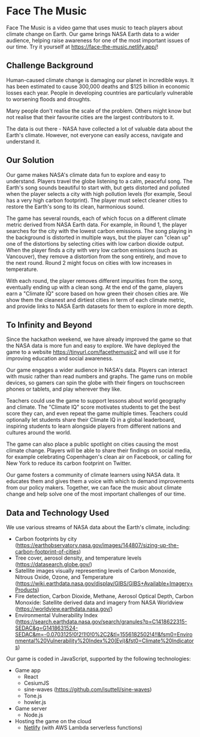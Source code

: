 # Face The Music

Face The Music is a video game that uses music to teach players about climate change on Earth. Our game brings NASA Earth data to a wider audience, helping raise awareness for one of the most important issues of our time. Try it yourself at https://face-the-music.netlify.app/!

## Challenge Background

Human-caused climate change is damaging our planet in incredible ways. It has been estimated to cause 300,000 deaths and $125 billion in economic losses each year. People in developing countries are particularly vulnerable to worsening floods and droughts.

Many people don't realise the scale of the problem. Others might know but not realise that their favourite cities are the largest contributors to it.  

The data is out there - NASA have collected a lot of valuable data about the Earth's climate. However, not everyone can easily access, navigate and understand it.

## Our Solution

Our game makes NASA's climate data fun to explore and easy to understand. Players travel the globe listening to a calm, peaceful song. The Earth's song sounds beautiful to start with, but gets distorted and polluted when the player selects a city with high pollution levels (for example, Seoul has a very high carbon footprint). The player must select cleaner cities to restore the Earth's song to its clean, harmonious sound.

The game has several rounds, each of which focus on a different climate metric derived from NASA Earth data. For example, in Round 1, the player searches for the city with the lowest carbon emissions. The song playing in the background is distorted in multiple ways, but the player can "clean up" one of the distortions by selecting cities with low carbon dioxide output. When the player finds a city with very low carbon emissions (such as Vancouver), they remove a distortion from the song entirely, and move to the next round. Round 2 might focus on cities with low increases in temperature.

With each round, the player removes different impurities from the song, eventually ending up with a clean song. At the end of the game, players earn a "Climate IQ" score based on how green their chosen cities are. We show them the cleanest and dirtiest cities in term of each climate metric, and provide links to NASA Earth datasets for them to explore in more depth.

## To Infinity and Beyond

Since the hackathon weekend, we have already improved the game so that the NASA data is more fun and easy to explore. We have deployed the game to a website https://tinyurl.com/facethemusic2 and will use it for improving education and social awareness.

Our game engages a wider audience in NASA's data. Players can interact with music rather than read numbers and graphs. The game runs on mobile devices, so gamers can spin the globe with their fingers on touchscreen phones or tablets, and play wherever they like. 

Teachers could use the game to support lessons about world geography and climate. The  "Climate IQ" score motivates students to get the best score they can, and even repeat the game multiple times. Teachers could optionally let students share their Climate IQ in a global leaderboard, inspiring students to learn alongside players from different nations and cultures around the world.

The game can also place a public spotlight on cities causing the most climate change. Players will be able to share their findings on social media, for example celebrating Copenhagen's clean air on Facebook, or calling for New York to reduce its carbon footprint on Twitter. 

Our game fosters a community of climate learners using NASA data. It educates them and gives them a voice with which to demand improvements from our policy makers. Together, we can face the music about climate change and help solve one of the most important challenges of our time.

## Data and Technology Used

We use various streams of NASA data about the Earth's climate, including:
* Carbon footprints by city (https://earthobservatory.nasa.gov/images/144807/sizing-up-the-carbon-footprint-of-cities)
* Tree cover, aerosol density, and temperature levels  (https://datasearch.globe.gov/)
* Satellite images visually representing levels of Carbon Monoxide, Nitrous Oxide, Ozone, and Temperature (https://wiki.earthdata.nasa.gov/display/GIBS/GIBS+Available+Imagery+Products)
* Fire detection, Carbon Dioxide, Methane, Aerosol Optical Depth, Carbon Monoxide: Satellite derived data and imagery from NASA Worldview (https://worldview.earthdata.nasa.gov/)
* Environmental Vulnerability Index (https://search.earthdata.nasa.gov/search/granules?p=C1418622315-SEDAC&g=G1418631524-SEDAC&m=-0.0703125!0!2!1!0!0%2C2&tl=1556182502!4!!&fsm0=Environmental%20Vulnerability%20Index%20(Evi)&fst0=Climate%20Indicators)

Our game is coded in JavaScript, supported by the following technologies:
* Game app
    * React
    * CesiumJS
    * sine-waves (https://github.com/isuttell/sine-waves)
    * Tone.js
    * howler.js
* Game server
    * Node.js 
* Hosting the game on the cloud
    * [Netlify](https://docs.netlify.com/) (with AWS Lambda serverless functions)
